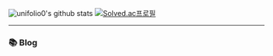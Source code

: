 ![unifolio0's github stats](https://github-readme-stats.vercel.app/api?username=unifolio0&theme=dark&show_icons=true)
[![Solved.ac프로필](http://mazassumnida.wtf/api/v2/generate_badge?boj=gongbu0)](https://solved.ac/gongbu0)

* * *

### 📚 Blog
